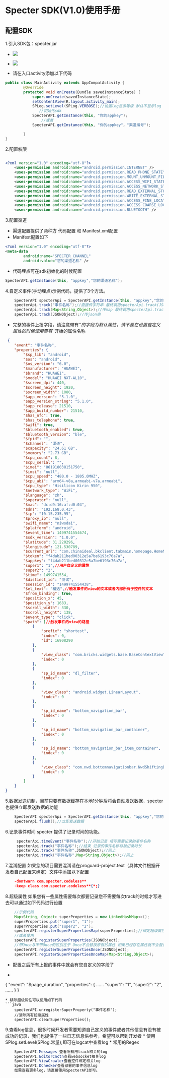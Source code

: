 # Specter SDK(V1.0)使用手册

## 配置SDK

 1.引入SDK包：specter.jar

* ![](/assets/图片1.png)

* ![](/assets/图片2.png)
* 请在入口activity添加以下代码

```java
public class MainActivity extends AppCompatActivity {
    	@Override
    	protected void onCreate(Bundle savedInstanceState) {
        	super.onCreate(savedInstanceState);
        	setContentView(R.layout.activity_main);
        	SPLog.setLevel(SPLog.VERBOSE);//设置log显示等级 默认不显示log
               //初始化sdk
        	SpecterAPI.getInstance(this, "你的appkey");
                //或者
            SpecterAPI.getInstance(this, "你的appkey"，"渠道编号");

    	}
}
```
2.配置权限

```xml

<?xml version="1.0" encoding="utf-8"?>
    <uses-permission android:name="android.permission.INTERNET" />
	<uses-permission android:name="android.permission.READ_PHONE_STATE" />
	<uses-permission android:name="android.permission.MOUNT_UNMOUNT_FILESYSTEMS" />
	<uses-permission android:name="android.permission.ACCESS_WIFI_STATE" />
	<uses-permission android:name="android.permission.ACCESS_NETWORK_STATE" />
	<uses-permission android:name="android.permission.READ_EXTERNAL_STORAGE" />
	<uses-permission android:name="android.permission.WRITE_EXTERNAL_STORAGE" />
	<uses-permission android:name="android.permission.ACCESS_FINE_LOCATION" />
	<uses-permission android:name="android.permission.ACCESS_COARSE_LOCATION" />
	<uses-permission android:name="android.permission.BLUETOOTH" />
```
3.配置渠道
* 渠道配置提供了两种方 代码配置 和 Manifest.xml配置
* Manifest配置如下
```xml
<?xml version="1.0" encoding="utf-8"?>
<meta-data
    	android:name="SPECTER_CHANNEL"
    	android:value="您的渠道名称" />
```
* 代码埋点可在sdk初始化的时候配置
```java
SpecterAPI.getInstance(this, "appkey","您的渠道名称");
```

4.自定义事件(手动埋点)示例代码，提供了3个方法。

```java
    SpecterAPI specterApi = SpecterAPI.getInstance(this, "appkey","您的渠道名称");
    specterApi.track("事件名称");//直接传字符串 最终调用specterApi.track(JSONObject)
    specterApi.track(Map<String,Object>);//传map 最终调用specterApi.track(JSONObject)
    specterApi.track(JSONObject);//传json串
```
* 完整的事件上报字段，请注意带有'$'的字段为默认属性，请不要在设置自定义属性的时候使用带有'$'开始的属性名称

```json
 {
    "event": "事件名称",
    "properties": {
        "$sp_lib": "android",
        "$os": "android",
        "$os_version": "6.0",
        "$manufacturer": "HUAWEI",
        "$brand": "HUAWEI",
        "$model": "HUAWEI NXT-AL10",
        "$screen_dpi": 440,
        "$screen_height": 1920,
        "$screen_width": 1080,
        "$app_version": "5.1.0",
        "$app_version_string": "5.1.0",
        "$app_release": 21510,
        "$app_build_number": 21510,
        "$has_nfc": true,
        "$has_telephone": true,
        "$wifi": true,
        "$bluetooth_enabled": true,
        "$bluetooth_version": "ble",
        "$fpid": "",
        "$channel": "渠道",
        "$capacity": "24.61 GB",
        "$memory": "2.73 GB",
        "$cpu_count": 8,
        "$cpu_serial": "",
        "$imei": "861918038151750",
        "$imsi": "null",
        "$cpu_speed": "480.0 - 1805.0MHZ",
        "$cpu_abi": "arm64-v8a,armeabi-v7a,armeabi",
        "$cpu_type": "Hisilicon Kirin 950",
        "$network_type": "WiFi",
        "$language": "zh",
        "$operator": "null",
        "$mac": "dc:d9:16:af:d0:04",
        "$dns": "192.168.0.43",
        "$ip": "10.15.235.95",
        "$proxy_ip": "null",
        "$wifi_name": "niwodai",
        "$platform": "android",
        "$event_time": 1499741554674,
        "$sdk_version": "1.0.0",
        "$latitude": 31.220296,
        "$longitude": 121.530789,
        "$current_url": "com.chinaideal.bkclient.tabmain.homepage.HomeMainAc",
        "$token": "f4dab211bed00312e5a7be6193c76a7a",
        "$appkey": "f4dab211bed00312e5a7be6193c76a7a",
        "super1": "1",//用户自定义的属性
        "super2": "2",
        "$time": 1499741554,
        "$distinct_id": "测试",
        "$session_id": "1499741554438",
        "$el_text": "精选",//触发事件的view的文本或者内部所有子控件的文本
        "$from_binding": true,
        "$position_x": 45,
        "$position_y": 1683,
        "$scroll_width": 330,
        "$scroll_height": 138,
        "$event_type": "click",
        "$path": [//触发事件的view的路径
            {
                "prefix": "shortest",
                "index": 0,
                "id": 16908290
            },
            {
                "view_class": "com.bricks.widgets.base.BaseContextView",
                "index": 0
            },
            {
                "sp_id_name": "dl_filter",
                "index": 0
            },
            {
                "view_class": "android.widget.LinearLayout",
                "index": 0
            },
            {
                "sp_id_name": "bottom_navigation_bar",
                "index": 0
            },
            {
                "sp_id_name": "bottom_navigation_bar_container",
                "index": 0
            },
            {
                "sp_id_name": "bottom_navigation_bar_item_container",
                "index": 0
            },
            {
                "view_class": "com.nwd.bottomnavigationbar.NwdShiftingBottomNavigationTab",
                "index": 0
            }
        ]
    }
}
```

5.数据发送机制，目前只要有数据缓存在本地1分钟后将会自动发送数据，specter也提供立即发送数据的功能

```java
    SpecterAPI specterApi = SpecterAPI.getInstance(this, "appkey","您的渠道名称");
    specterApi.flush();//立即发送数据
```
6.记录事件时间 specter 提供了记录时间的功能。

```java
     specterApi.timeEvent("事件名称");//开始记录 填写需要记录的事件名称
     specterApi.track("事件名称");//结束 记录的事件名称将被记录时长
     specterApi.track("事件名称",JSONObject);//同上
     specterApi.track("事件名称",Map<String,Object>);//同上
```

7.混淆配置 如果您的项目需要混淆请在proguard-project.text（具体文件根据开发者自己配置来确定）文件中添加以下配置

```json
    -dontwarn com.specter.codeless**
    -keep class com.specter.codeless**{*;}
```
8.超级属性 如果您有一些属性需要每次都要记录您不需要每次track的时候才写进去可以通过如下代码进行设置

```java
    //示例代码
    Map<String, Object> superProperties = new LinkedHashMap<>();
    superProperties.put("super1", "1");
    superProperties.put("super2", "2");
    specterAPI.registerSuperPropertiesMap(superProperties);//绑定超级属性
    //或者使用
    specterAPI.registerSuperProperties(JSONObject);
    //带Once与不带Once的区别在于 Once不会替换原有的属性 如果已经存在属性就不会替换
    specterAPI.registerSuperPropertiesOnce(JSONObject);
    specterAPI.registerSuperPropertiesOnceMap(Map<String,Object>);

```
* 配置之后所有上报的事件中就会有您自定义的字段了
* ```json
{
    "event": "$page_duration",
    "properties": {
        ......
        "super1": "1",
        "super2": "2",
        ......
    }
}
```
* 移除超级属性可以使用如下代码
```java
    specterAPI.unregisterSuperProperty("事件名称");
    //清除所有超级属性
    specterAPI.clearSuperProperties();
```

9.查看log信息，很多时候开发者需要知道自己定义的事件或者其他信息有没有被成功的记录，我们也提供了一些日志信息供参考，希望可以帮到开发者
	   * 使用SPlog.setLevel(SPlog.常量);即可在logcat中查看log
	   * 常用的Regex	
	
```java
    SpecterAPI.Messages 查看所有用track相关的log
    SpecterAPI.EditorCnctn查看websocket相关log
    SpecterAPI.ViewCrawler查看控件绑定相关log
    SpecterAPI.DChecker查看部署的事件信息log
    如需查看更多log，请直接使用SpecterAPI即可。

```	

